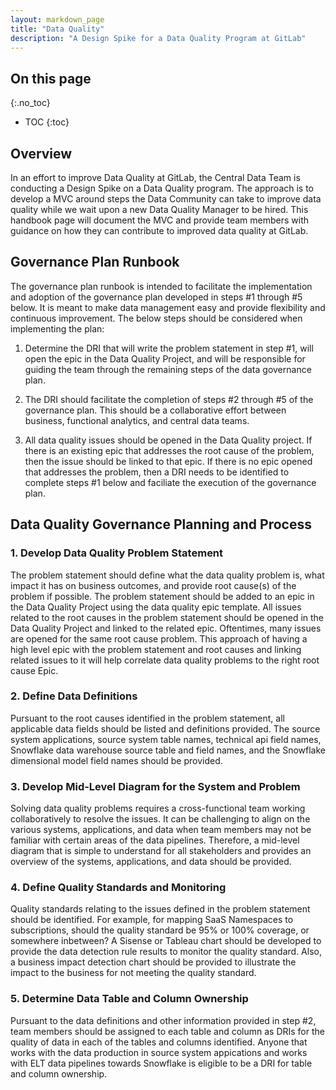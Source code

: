 ```yaml
---
layout: markdown_page
title: "Data Quality"
description: "A Design Spike for a Data Quality Program at GitLab"
---
```


## On this page
{:.no_toc}

- TOC
{:toc}

## Overview

In an effort to improve Data Quality at GitLab, the Central Data Team is conducting a Design Spike on a Data Quality program. The approach is to develop a MVC around steps the Data Community can take to improve data quality while we wait upon a new Data Quality Manager to be hired. This handbook page will document the MVC and provide team members with guidance on how they can contribute to improved data quality at GitLab.

## Governance Plan Runbook

The governance plan runbook is intended to facilitate the implementation and adoption of the governance plan developed in steps #1 through #5 below. It is meant to make data management easy and provide flexibility and continuous improvement. The below steps should be considered when implementing the plan:

1. Determine the DRI that will write the problem statement in step #1, will open the epic in the Data Quality Project, and will be responsible for guiding the team through the remaining steps of the data governance plan. 

1. The DRI should facilitate the completion of steps #2 through #5 of the governance plan. This should be a collaborative effort between business, functional analytics, and central data teams.

1. All data quality issues should be opened in the Data Quality project. If there is an existing epic that addresses the root cause of the problem, then the issue should be linked to that epic. If there is no epic opened that addresses the problem, then a DRI needs to be identified to complete steps #1 below and faciliate the execution of the governance plan.

## Data Quality Governance Planning and Process

### 1. Develop Data Quality Problem Statement 

The problem statement should define what the data quality problem is, what impact it has on business outcomes, and provide root cause(s) of the problem if possible. The problem statement should be added to an epic in the Data Quality Project using the data quality epic template. All issues related to the root causes in the problem statement should be opened in the Data Quality Project and linked to the related epic. Oftentimes, many issues are opened for the same root cause problem. This approach of having a high level epic with the problem statement and root causes and linking related issues to it will help correlate data quality problems to the right root cause Epic.

### 2. Define Data Definitions

Pursuant to the root causes identified in the problem statement, all applicable data fields should be listed and definitions provided. The source system applications, source system table names, technical api field names, Snowflake data warehouse source table and field names, and the Snowflake dimensional model field names should be provided.

### 3. Develop Mid-Level Diagram for the System and Problem

Solving data quality problems requires a cross-functional team working collaboratively to resolve the issues. It can be challenging to align on the various systems, applications, and data when team members may not be familiar with certain areas of the data pipelines. Therefore, a mid-level diagram that is simple to understand for all stakeholders and provides an overview of the systems, applications, and data should be provided.

### 4. Define Quality Standards and Monitoring

Quality standards relating to the issues defined in the problem statement should be identified. For example, for mapping SaaS Namespaces to subscriptions, should the quality standard be 95% or 100% coverage, or somewhere inbetween? A Sisense or Tableau chart should be developed to provide the data detection rule results to monitor the quality standard. Also, a business impact detection chart should be provided to illustrate the impact to the business for not meeting the quality standard. 

### 5. Determine Data Table and Column Ownership

Pursuant to the data definitions and other information provided in step #2, team members should be assigned to each table and column as DRIs for the quality of data in each of the tables and columns identified. Anyone that works with the data production in source system appications and works with ELT data pipelines towards Snowflake is eligible to be a DRI for table and column ownership. 


